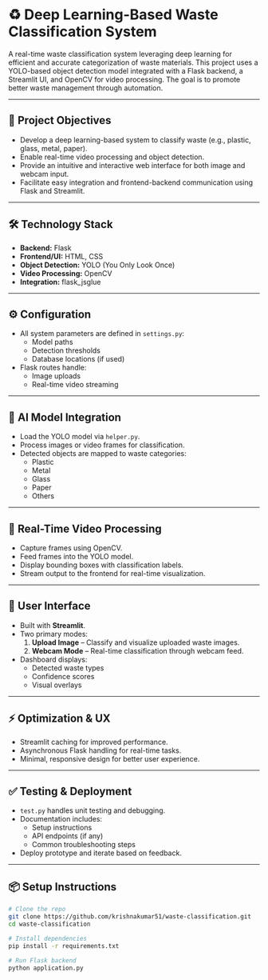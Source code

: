 # ♻️ Deep Learning-Based Waste Classification System

A real-time waste classification system leveraging deep learning for efficient and accurate categorization of waste materials. This project uses a YOLO-based object detection model integrated with a Flask backend, a Streamlit UI, and OpenCV for video processing. The goal is to promote better waste management through automation.

---

## 🚀 Project Objectives

- Develop a deep learning-based system to classify waste (e.g., plastic, glass, metal, paper).
- Enable real-time video processing and object detection.
- Provide an intuitive and interactive web interface for both image and webcam input.
- Facilitate easy integration and frontend-backend communication using Flask and Streamlit.

---

## 🛠️ Technology Stack

- **Backend:** Flask
- **Frontend/UI:** HTML, CSS
- **Object Detection:** YOLO (You Only Look Once)
- **Video Processing:** OpenCV
- **Integration:** flask_jsglue

---

## ⚙️ Configuration

- All system parameters are defined in `settings.py`:
  - Model paths
  - Detection thresholds
  - Database locations (if used)
- Flask routes handle:
  - Image uploads
  - Real-time video streaming

---

## 🧠 AI Model Integration

- Load the YOLO model via `helper.py`.
- Process images or video frames for classification.
- Detected objects are mapped to waste categories:
  - Plastic
  - Metal
  - Glass
  - Paper
  - Others

---

## 🎥 Real-Time Video Processing

- Capture frames using OpenCV.
- Feed frames into the YOLO model.
- Display bounding boxes with classification labels.
- Stream output to the frontend for real-time visualization.

---

## 🎨 User Interface

- Built with **Streamlit**.
- Two primary modes:
  1. **Upload Image** – Classify and visualize uploaded waste images.
  2. **Webcam Mode** – Real-time classification through webcam feed.
- Dashboard displays:
  - Detected waste types
  - Confidence scores
  - Visual overlays

---

## ⚡ Optimization & UX

- Streamlit caching for improved performance.
- Asynchronous Flask handling for real-time tasks.
- Minimal, responsive design for better user experience.

---

## ✅ Testing & Deployment

- `test.py` handles unit testing and debugging.
- Documentation includes:
  - Setup instructions
  - API endpoints (if any)
  - Common troubleshooting steps
- Deploy prototype and iterate based on feedback.

---

## 📦 Setup Instructions

```bash
# Clone the repo
git clone https://github.com/krishnakumar51/waste-classification.git
cd waste-classification

# Install dependencies
pip install -r requirements.txt

# Run Flask backend
python application.py

